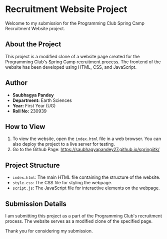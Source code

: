 # Recruitment Website Project

Welcome to my submission for the Programming Club Spring Camp Recruitment Website project.

## About the Project

This project is a modified clone of a website page created for the Programming Club's Spring Camp recruitment process. The frontend of the website has been developed using HTML, CSS, and JavaScript.

## Author

- **Saubhagya Pandey**
- **Department:** Earth Sciences
- **Year:** First Year (UG)
- **Roll No:** 230939

## How to View

1. To view the website, open the `index.html` file in a web browser. You can also deploy the project to a live server for testing.
2. Go to the Github Page: https://saubhagyapandey27.github.io/springiitk/

## Project Structure

- `index.html`: The main HTML file containing the structure of the website.
- `style.css`: The CSS file for styling the webpage.
- `script.js`: The JavaScript file for interactive elements on the webpage.

## Submission Details

I am submitting this project as a part of the Programming Club's recruitment process. The website serves as a modified clone of the specified page.

Thank you for considering my submission.

